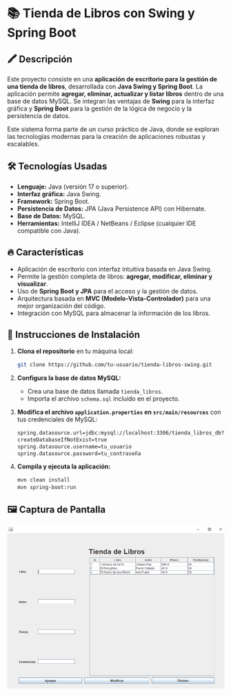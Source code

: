 # 📚 Tienda de Libros con Swing y Spring Boot

## 🖍️ Descripción  
Este proyecto consiste en una **aplicación de escritorio para la gestión de una tienda de libros**, desarrollada con **Java Swing y Spring Boot**. La aplicación permite **agregar, eliminar, actualizar y listar libros** dentro de una base de datos MySQL. Se integran las ventajas de **Swing** para la interfaz gráfica y **Spring Boot** para la gestión de la lógica de negocio y la persistencia de datos.  

Este sistema forma parte de un curso práctico de Java, donde se exploran las tecnologías modernas para la creación de aplicaciones robustas y escalables.  

## 🛠️ Tecnologías Usadas  
- **Lenguaje:** Java (versión 17 o superior).  
- **Interfaz gráfica:** Java Swing.  
- **Framework:** Spring Boot.  
- **Persistencia de Datos:** JPA (Java Persistence API) con Hibernate.  
- **Base de Datos:** MySQL.  
- **Herramientas:** IntelliJ IDEA / NetBeans / Eclipse (cualquier IDE compatible con Java).  

## 🔥 Características  
- Aplicación de escritorio con interfaz intuitiva basada en Java Swing.  
- Permite la gestión completa de libros: **agregar, modificar, eliminar y visualizar**.  
- Uso de **Spring Boot y JPA** para el acceso y la gestión de datos.  
- Arquitectura basada en **MVC (Modelo-Vista-Controlador)** para una mejor organización del código.  
- Integración con MySQL para almacenar la información de los libros.  

## 🚀 Instrucciones de Instalación  
1. **Clona el repositorio** en tu máquina local:  
   ```bash
   git clone https://github.com/tu-usuario/tienda-libros-swing.git
   ```
2. **Configura la base de datos MySQL:**  
   - Crea una base de datos llamada `tienda_libros`.  
   - Importa el archivo `schema.sql` incluido en el proyecto.  

3. **Modifica el archivo `application.properties` en `src/main/resources`** con tus credenciales de MySQL:  
   ```properties
   spring.datasource.url=jdbc:mysql://localhost:3306/tienda_libros_db?createDatabaseIfNotExist=true
   spring.datasource.username=tu_usuario
   spring.datasource.password=tu_contraseña
   ```

4. **Compila y ejecuta la aplicación:**  
   ```bash
   mvn clean install
   mvn spring-boot:run
   ```


## 🖼️ Captura de Pantalla  
![Tienda de Libros](Captura.png)

